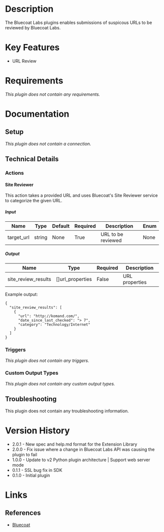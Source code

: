 # Description

The Bluecoat Labs plugins enables submissions of suspicous URLs to be reviewed by Bluecoat Labs.

# Key Features

* URL Review

# Requirements

_This plugin does not contain any requirements._

# Documentation

## Setup

_This plugin does not contain a connection._

## Technical Details

### Actions

#### Site Reviewer

This action takes a provided URL and uses Bluecoat's Site Reviewer service to categorize the given URL.

##### Input

|Name|Type|Default|Required|Description|Enum|
|----|----|-------|--------|-----------|----|
|target_url|string|None|True|URL to be reviewed|None|

##### Output

|Name|Type|Required|Description|
|----|----|--------|-----------|
|site_review_results|[]url_properties|False|URL properties|

Example output:

```
{
  "site_review_results": [
    {
      "url": "http://komand.com/",
      "date_since_last_checked": "> 7",
      "category": "Technology/Internet"
    }
  ]
}
```

### Triggers

_This plugin does not contain any triggers._

### Custom Output Types

_This plugin does not contain any custom output types._

## Troubleshooting

This plugin does not contain any troubleshooting information.

# Version History

* 2.0.1 - New spec and help.md format for the Extension Library
* 2.0.0 - Fix issue where a change in Bluecoat Labs API was causing the plugin to fail
* 1.0.0 - Update to v2 Python plugin architecture | Support web server mode
* 0.1.1 - SSL bug fix in SDK
* 0.1.0 - Initial plugin

# Links

## References

* [Bluecoat](https://www.bluecoat.com/support-services)

